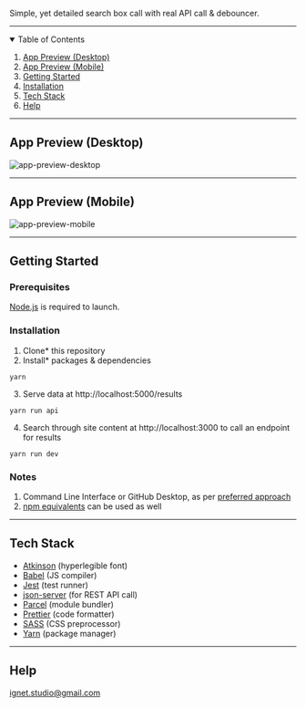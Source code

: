 Simple, yet detailed search box call with real API call & debouncer.

---

<details open="open">
  <summary>Table of Contents</summary>
  <ol>
    <li><a href="#app-preview-desktop">App Preview (Desktop)</a></li>
    <li><a href="#app-preview-mobile">App Preview (Mobile)</a></li>
    <li><a href="#getting-started">Getting Started</a></li>
    <li><a href="#installation">Installation</a></li>
    <li><a href="#tech-stack">Tech Stack</a></li>
    <li><a href="#help">Help</a></li>
  </ol>
</details>

---
## App Preview (Desktop)

![app-preview-desktop](https://ignet.h2g.pl/img/app-preview-desktop.gif)

---
## App Preview (Mobile)

![app-preview-mobile](https://ignet.h2g.pl/img/app-preview-mobile.gif)

---

## Getting Started

### Prerequisites

[Node.js](https://nodejs.org/en/) is required to launch.

### Installation

1. Clone* this repository
2. Install* packages & dependencies

`yarn`

3. Serve data at http://localhost:5000/results

`yarn run api`

4. Search through site content at http://localhost:3000 to call an endpoint for results

`yarn run dev`

### Notes

1. Command Line Interface or GitHub Desktop, as per [preferred approach](https://docs.github.com/en/github/creating-cloning-and-archiving-repositories/cloning-a-repository)
2. [npm equivalents](https://classic.yarnpkg.com/en/docs/migrating-from-npm/#toc-cli-commands-comparison) can be used as well

---
## Tech Stack

- [Atkinson](https://brailleinstitute.org/freefont) (hyperlegible font)
- [Babel](https://babeljs.io/) (JS compiler)
- [Jest](https://jestjs.io/) (test runner)
- [json-server](https://www.npmjs.com/package/json-server) (for REST API call)
- [Parcel](https://parceljs.org/) (module bundler)
- [Prettier](https://prettier.io/) (code formatter)
- [SASS](https://sass-lang.com/) (CSS preprocessor)
- [Yarn](https://yarnpkg.com/) (package manager)

---
## Help

ignet.studio@gmail.com
